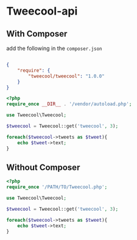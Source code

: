 Tweecool-api
============

## With Composer

add the following in the `composer.json`

```json

{   
    "require": {
        "tweecool/tweecool": "1.0.0"
    }
}

```


```php
<?php
require_once __DIR__ . '/vendor/autoload.php';

use Tweecool\Tweecool;

$tweecool = Tweecool::get('tweecool', 3);

foreach($tweecool->tweets as $tweet){
    echo $tweet->text; 
}

```

## Without Composer

```php
<?php
require_once '/PATH/TO/Tweecool.php';

use Tweecool\Tweecool;

$tweecool = Tweecool::get('tweecool', 3);

foreach($tweecool->tweets as $tweet){
    echo $tweet->text;
}

```